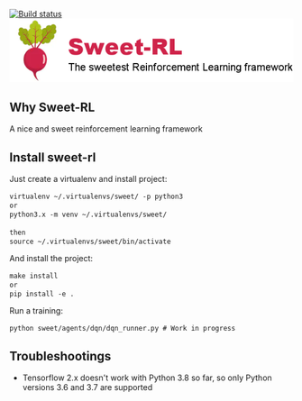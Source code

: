 
[![Build status](https://travis-ci.com/Hadjubuntu/sweet-rl.svg?branch=master)](https://travis-ci.com/Hadjubuntu/sweet-rl)<br />
![Sweet-RL](https://raw.githubusercontent.com/Hadjubuntu/sweet-rl/develop/misc/logo.png)

## Why Sweet-RL
A nice and sweet reinforcement learning framework

## Install sweet-rl

Just create a virtualenv and install project:  
```
virtualenv ~/.virtualenvs/sweet/ -p python3
or
python3.x -m venv ~/.virtualenvs/sweet/

then
source ~/.virtualenvs/sweet/bin/activate
```

And install the project:  
```
make install
or
pip install -e .
```

Run a training:  
```
python sweet/agents/dqn/dqn_runner.py # Work in progress
```


## Troubleshootings

* Tensorflow 2.x doesn't work with Python 3.8 so far, so only Python versions 3.6 and 3.7 are supported